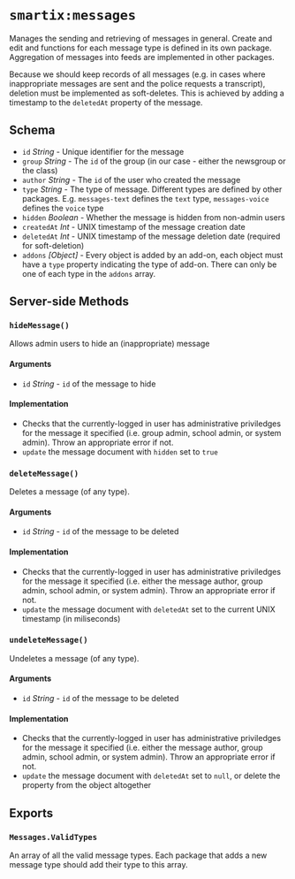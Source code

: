 # `smartix:messages`

Manages the sending and retrieving of messages in general. Create and edit and functions for each message type is defined in its own package. Aggregation of messages into feeds are implemented in other packages.

Because we should keep records of all messages (e.g. in cases where inappropriate messages are sent and the police requests a transcript), deletion must be implemented as soft-deletes. This is achieved by adding a timestamp to the `deletedAt` property of the message.

## Schema

* `id` *String* - Unique identifier for the message
* `group` *String* - The `id` of the group (in our case - either the newsgroup or the class)
* `author` *String* - The `id` of the user who created the message
* `type` *String* - The type of message. Different types are defined by other packages. E.g. `messages-text` defines the `text` type, `messages-voice` defines the `voice` type
* `hidden` *Boolean* - Whether the message is hidden from non-admin users
* `createdAt` *Int* - UNIX timestamp of the message creation date
* `deletedAt` *Int* - UNIX timestamp of the message deletion date (required for soft-deletion)
* `addons` *[Object]* - Every object is added by an add-on, each object must have a `type` property indicating the type of add-on. There can only be one of each type in the `addons` array.

## Server-side Methods

### `hideMessage()`

Allows admin users to hide an (inappropriate) message

#### Arguments

* `id` *String* - `id` of the message to hide

#### Implementation

* Checks that the currently-logged in user has administrative priviledges for the message it specified (i.e. group admin, school admin, or system admin). Throw an appropriate error if not.
* `update` the message document with `hidden` set to `true`

### `deleteMessage()`

Deletes a message (of any type).

#### Arguments

* `id` *String* - `id` of the message to be deleted

#### Implementation

* Checks that the currently-logged in user has administrative priviledges for the message it specified (i.e. either the message author, group admin, school admin, or system admin). Throw an appropriate error if not.
* `update` the message document with `deletedAt` set to the current UNIX timestamp (in miliseconds)

### `undeleteMessage()`

Undeletes a message (of any type).

#### Arguments

* `id` *String* - `id` of the message to be deleted

#### Implementation

* Checks that the currently-logged in user has administrative priviledges for the message it specified (i.e. either the message author, group admin, school admin, or system admin). Throw an appropriate error if not.
* `update` the message document with `deletedAt` set to `null`, or delete the property from the object altogether

## Exports

### `Messages.ValidTypes`

An array of all the valid message types. Each package that adds a new message type should add their type to this array.